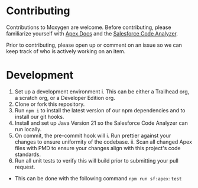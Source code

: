 # Contributing

Contributions to Moxygen are welcome. Before contributing, please familiarize yourself with [Apex Docs](https://github.com/cesarParra/apexdocs/wiki/2.-%F0%9F%93%96-Documenting-Apex-code) and the [Salesforce Code Analyzer](https://developer.salesforce.com/docs/platform/salesforce-code-analyzer/overview).

Prior to contributing, please open up or comment on an issue so we can keep track of who is actively working on an item.

# Development

1. Set up a development environment
  i. This can be either a Trailhead org, a scratch org, or a Developer Edition org.
2. Clone or fork this repository.
3. Run `npm i` to install the latest version of our npm dependencies and to install our git hooks.
4. Install and set up Java Version 21 so the Salesforce Code Analyzer can run locally.
5. On commit, the pre-commit hook will
  i. Run prettier against your changes to ensure uniformity of the codebase.
  ii. Scan all changed Apex files with PMD to ensure your changes align with this project's code standards.
6. Run all unit tests to verify this will build prior to submitting your pull request.
* This can be done with the following command `npm run sf:apex:test`